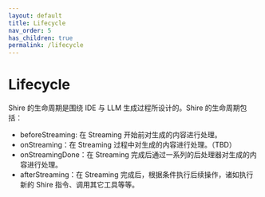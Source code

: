 ```yaml
---
layout: default
title: Lifecycle
nav_order: 5
has_children: true
permalink: /lifecycle
---
```


# Lifecycle

Shire 的生命周期是围绕 IDE 与 LLM 生成过程所设计的。Shire 的生命周期包括：

- beforeStreaming: 在 Streaming 开始前对生成的内容进行处理。
- onStreaming：在 Streaming 过程中对生成的内容进行处理。（TBD）
- onStreamingDone：在 Streaming 完成后通过一系列的后处理器对生成的内容进行处理。
- afterStreaming：在 Streaming 完成后，根据条件执行后续操作，诸如执行新的 Shire 指令、调用其它工具等等。
